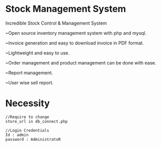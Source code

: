 # Stock Management System
Incredible Stock Control & Management System

~Open source inventory management system with php and mysql.

~Invoice generation and easy to download invoice in PDF format.

~Lightweight and easy to use.

~Order management and product management can be done with ease.

~Report management.

~User wise sell report.

# Necessity

```
//Require to change
store_url in db_connect.php

//Login Credentials
Id : admin
password : AdministratoR
```
